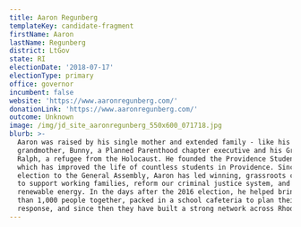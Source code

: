 ```yaml
---
title: Aaron Regunberg
templateKey: candidate-fragment
firstName: Aaron
lastName: Regunberg
district: LtGov
state: RI
electionDate: '2018-07-17'
electionType: primary
office: governor
incumbent: false
website: 'https://www.aaronregunberg.com/'
donationLink: 'https://www.aaronregunberg.com/'
outcome: Unknown
image: /img/jd_site_aaronregunberg_550x600_071718.jpg
blurb: >-
  Aaron was raised by his single mother and extended family - like his
  grandmother, Bunny, a Planned Parenthood chapter executive and his Grandfather
  Ralph, a refugee from the Holocaust. He founded the Providence Student Union,
  which has improved the life of countless students in Providence. Since his
  election to the General Assembly, Aaron has led winning, grassroots campaigns
  to support working families, reform our criminal justice system, and expand
  renewable energy. In the days after the 2016 election, he helped bring more
  than 1,000 people together, packed in a school cafeteria to plan their state's
  response, and since then they have built a strong network across Rhode Island.
---
```


